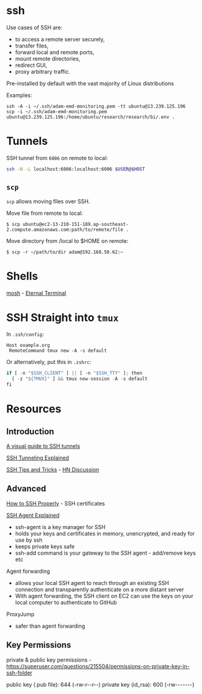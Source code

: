 # ssh

Use cases of SSH are:

- to access a remote server securely, 
- transfer files, 
- forward local and remote ports, 
- mount remote directories, 
- redirect GUI, 
- proxy arbitrary traffic.

Pre-installed by default with the vast majority of Linux distributions

Examples:

```
ssh -A -i ~/.ssh/adam-emd-monitoring.pem -tt ubuntu@13.239.125.196
scp -i ~/.ssh/adam-emd-monitoring.pem ubuntu@13.239.125.196:/home/ubuntu/research/research/bi/.env .
```

# Tunnels

SSH tunnel from `6006` on remote to local:

```sh
ssh -N -L localhost:6006:localhost:6006 $USER@$HOST
```


## `scp`

`scp` allows moving files over SSH.

Move file from remote to local:

```shell
$ scp ubuntu@ec2-13-210-151-189.ap-southeast-2.compute.amazonaws.com:path/to/remote/file .
```

Move directory from /local to $HOME on remote:

```shell
$ scp -r ~/path/to/dir adam@192.168.50.62:~
```

# Shells

[mosh](https://mosh.org/) - [Eternal Terminal](https://eternalterminal.dev)


# SSH Straight into `tmux`

In `.ssh/config`:

```config
Host example.org
 RemoteCommand tmux new -A -s default
```

Or alternatively, put this in `.zshrc`:

```python
if [ -n "$SSH_CLIENT" ] || [ -n "$SSH_TTY" ]; then
  [ -z "${TMUX}" ] && tmux new-session -A -s default
fi
```


# Resources

## Introduction

[A visual guide to SSH tunnels](https://robotmoon.com/ssh-tunnels/)

[SSH Tunneling Explained](https://goteleport.com/blog/ssh-tunneling-explained/)

[SSH Tips and Tricks](https://carlosbecker.com/posts/ssh-tips-and-tricks/) - [HN Discussion](https://news.ycombinator.com/item?id=32486031)


## Advanced

[How to SSH Properly](https://goteleport.com/blog/how-to-ssh-properly/) - SSH certificates

[SSH Agent Explained](https://smallstep.com/blog/ssh-agent-explained/)

- ssh-agent is a key manager for SSH
- holds your keys and certificates in memory, unencrypted, and ready for use by ssh
- keeps private keys safe
- ssh-add command is your gateway to the SSH agent - add/remove keys etc

Agent forwarding

- allows your local SSH agent to reach through an existing SSH connection and transparently authenticate on a more distant server
- With agent forwarding, the SSH client on EC2 can use the keys on your local computer to authenticate to GitHub

ProxyJump
- safer than agent forwarding


## Key Permissions

private & public key permissions - https://superuser.com/questions/215504/permissions-on-private-key-in-ssh-folder

public key (.pub file): 644 (-rw-r--r--)
private key (id_rsa): 600 (-rw-------)
